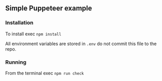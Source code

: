 ## Simple Puppeteer example

### Installation

To install exec `npm install`

All environment variables are stored in `.env` do not commit this file to the repo. 

### Running

From the terminal exec `npm run check`